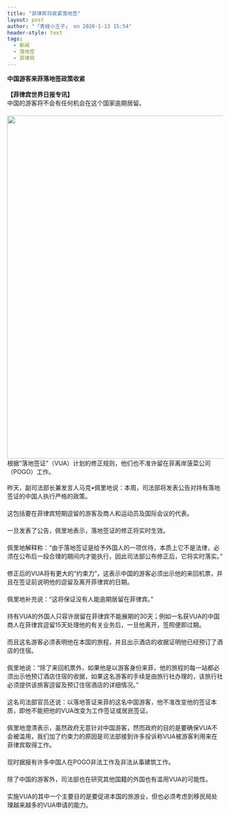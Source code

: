 ```yaml
---
title: "菲律宾将收紧落地签"
layout: post
author: "「青蛙小王子」 on 2020-1-13 15:54"
header-style: text
tags:
  - 新闻
  - 落地签
  - 菲律宾
---
```


<head></head>
<body>
 <div align="left"> 
  <strong>中国游客来菲落地签政策收紧</strong> 
 </div> 
 <div align="left"> 
  <strong><br> </strong> 
 </div> 
 <div align="left"> 
  <strong>【菲律宾世界日报专讯】</strong> 
 </div> 
 <div align="left">
   中国的游客将不会有任何机会在这个国家逾期居留。 
 </div> 
 <div align="left">
   　　 
  <ignore_js_op> 
   <img aid="1326755" src="https://bbs.boniu123.cc/data/attachment/forum/202001/13/104115igrb7lylsuhswgyk.jpg" zoomfile="data/attachment/forum/202001/13/104115igrb7lylsuhswgyk.jpg" file="data/attachment/forum/202001/13/104115igrb7lylsuhswgyk.jpg" width="800" inpost="1"> 
   <div class="tip tip_4 aimg_tip" id="aimg_1326755_menu" style="position: absolute; display: none" disautofocus="true"> 
    <div class="xs0"> 
     <p><strong>00.webp (1).jpg</strong> <em class="xg1">(112.21 KB, 下载次数: 0)</em></p> 
     <p> <a href="forum.php?mod=attachment&amp;aid=MTMyNjc1NXxjNDVlZTM0ZXwxNTc4OTIzMjU4fDB8NTUwNjY0&amp;nothumb=yes" target="_blank">下载附件</a> &nbsp;<a href="javascript:;" onclick="showWindow(this.id, this.getAttribute('url'), 'get', 0);" id="savephoto_1326755" url="home.php?mod=spacecp&amp;ac=album&amp;op=saveforumphoto&amp;aid=1326755&amp;handlekey=savephoto_1326755">保存到相册</a> </p> 
     <p class="xg1 y"><span title="2020-1-13 10:41">11&nbsp;小时前</span> 上传</p> 
    </div> 
    <div class="tip_horn"></div> 
   </div> 
  </ignore_js_op> 
 </div> 
 <div align="left">
   根据“落地签证”（VUA）计划的修正规则，他们也不准许留在菲离岸菠菜公司（POGO）工作。 
 </div>
 <br> 
 <div align="left">
   昨天，副司法部长兼发言人马克•佩里地说：本周，司法部将发表公告对持有落地签证的中国人执行严格的政策。 
 </div> 
 <div align="left">
   　　 
 </div> 
 <div align="left">
   这包括要在菲律宾短期逗留的游客及商人和运动员及国际会议的代表。 
 </div> 
 <div align="left">
   　　 
 </div> 
 <div align="left">
   一旦发表了公告，佩里地表示，落地签证的修正将实时生效。 
 </div> 
 <div align="left">
   　　 
 </div> 
 <div align="left">
   佩里地解释称：“由于落地签证是给予外国人的一项优待，本质上它不是法律，必须在公布后一段合理的期间内才能执行，因此司法部公布修正后，它将实时落实。” 
 </div> 
 <div align="left">
   　　 
 </div> 
 <div align="left">
   修正后的VUA将有更大的“约束力”，这表示中国的游客必须出示他的来回机票，并且在签证前说明他的逗留及离开菲律宾的日期。 
 </div> 
 <div align="left">
   　　 
 </div> 
 <div align="left">
   佩里地补充说：“这将保证没有人能逾期居留在菲律宾。” 
 </div> 
 <div align="left">
   　　 
 </div> 
 <div align="left">
   持有VUA的外国人只容许居留在菲律宾不能展期的30天；例如一名获VUA的中国商人在菲律宾逗留15天处理他的有关业务后，一旦他离开，签照便即过期。 
 </div> 
 <div align="left">
   　　 
 </div> 
 <div align="left">
   而且这名游客必须表明他在本国的旅程，并且出示酒店的收据证明他已经预订了酒店的住宿。 
 </div> 
 <div align="left">
   　　 
 </div> 
 <div align="left">
   佩里地说：“除了来回机票外，如果他是以游客身份来菲，他的旅程的每一站都必须出示他预订酒店住宿的收据，如果这名游客的手续是由旅行社办理的，该旅行社必须提供该旅客逗留及预订住宿酒店的详细情况。” 
 </div> 
 <div align="left">
   　　 
 </div> 
 <div align="left">
   这名司法部官员还说：以落地答证来菲的这名中国游客，他不准改变他的签证本质，即他不能把他的VUA改变为工作签证或居民签证。 
 </div> 
 <div align="left">
   　　 
 </div> 
 <div align="left">
   佩里地澄清表示，虽然政府无意针对中国游客，然而政府的目的是要确保VUA不会被滥用，我们加了约束力的原因是司法部接到许多投诉称VUA被游客利用来在菲律宾取得工作。 
 </div> 
 <div align="left">
   　　 
 </div> 
 <div align="left">
   现时据报有许多中国人在POGO非法工作及非法从事建筑工作。 
 </div> 
 <div align="left">
   　　 
 </div> 
 <div align="left">
   除了中国的游客外，司法部也在研究其他国籍的外国也有滥用VUA的可能性。 
 </div> 
 <div align="left">
   　　 
 </div> 
 <div align="left">
   实施VUA的其中一个主要目的是要促进本国的旅游业，但也必须考虑到移民局处理越来越多的VUA申请的能力。 
 </div>
 <br>
</body>


